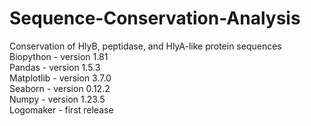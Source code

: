 # Sequence-Conservation-Analysis
Conservation of HlyB, peptidase, and HlyA-like protein sequences\
Biopython - version 1.81\
Pandas - version 1.5.3\
Matplotlib - version 3.7.0\
Seaborn - version 0.12.2\
Numpy - version 1.23.5\
Logomaker - first release
